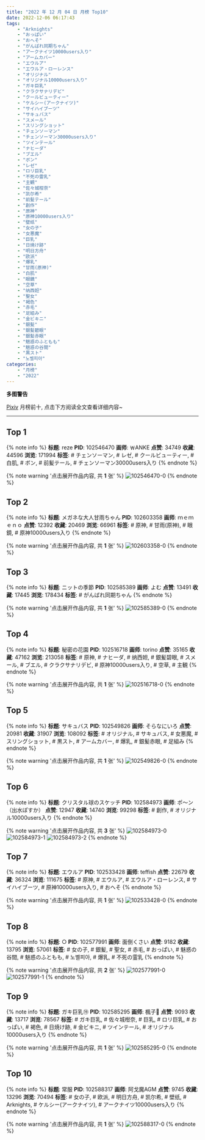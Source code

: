 ```yaml
---
title: "2022 年 12 月 04 日 月榜 Top10"
date: 2022-12-06 06:17:43
tags:
    - "Arknights"
    - "おっぱい"
    - "おへそ"
    - "がんばれ同期ちゃん"
    - "アークナイツ10000users入り"
    - "アームカバー"
    - "エウルア"
    - "エウルア・ローレンス"
    - "オリジナル"
    - "オリジナル10000users入り"
    - "ガキ巨乳"
    - "クラクサナリデビ"
    - "クールビューティー"
    - "ケルシー(アークナイツ)"
    - "サイハイブーツ"
    - "サキュバス"
    - "スメール"
    - "スリングショット"
    - "チェンソーマン"
    - "チェンソーマン30000users入り"
    - "ツインテール"
    - "ナヒーダ"
    - "ブエル"
    - "ボン"
    - "レゼ"
    - "ロリ巨乳"
    - "不死の霊乳"
    - "主観"
    - "佐々城柑奈"
    - "凯尔希"
    - "前髪テール"
    - "創作"
    - "原神"
    - "原神10000users入り"
    - "壁纸"
    - "女の子"
    - "女悪魔"
    - "巨乳"
    - "日焼け跡"
    - "明日方舟"
    - "欧派"
    - "爆乳"
    - "甘雨(原神)"
    - "白肌"
    - "眼鏡"
    - "空草"
    - "纳西妲"
    - "聖女"
    - "褐色"
    - "赤毛"
    - "足組み"
    - "金ビキニ"
    - "銀髪"
    - "銀髪碧眼"
    - "銀髪赤眼"
    - "魅惑のふともも"
    - "魅惑の谷間"
    - "黒スト"
    - "노벨피아"
categories:
    - "月榜"
    - "2022"
---
```


<i class="fa fa-triangle-exclamation"></i>**多图警告**<i class="fa fa-triangle-exclamation"></i>

[Pixiv](https://www.pixiv.net/) 月榜前十, 点击下方阅读全文查看详细内容~

<!-- more -->

---

## Top 1

{% note info %}
**标题**: reze
**PID**: 102546470 **画师**: ￦ANKE
**点赞**: 34749 **收藏**: 44596 **浏览**: 171994
**标签**: # チェンソーマン, # レゼ, # クールビューティー, # 白肌, # ボン, # 前髪テール, # チェンソーマン30000users入り
{% endnote %}

{% note warning '点击展开作品内容, 共 **1** 张' %}
![102546470-0](https://i.pixiv.re/img-original/img/2022/11/06/00/06/11/102546470_p0.jpg)
{% endnote %}

## Top 2

{% note info %}
**标题**: メガネな大人甘雨ちゃん
**PID**: 102603358 **画师**: ｍｅｍｅｎｏ
**点赞**: 12392 **收藏**: 20469 **浏览**: 66961
**标签**: # 原神, # 甘雨(原神), # 眼鏡, # 原神10000users入り
{% endnote %}

{% note warning '点击展开作品内容, 共 **1** 张' %}
![102603358-0](https://i.pixiv.re/img-original/img/2022/11/07/23/32/48/102603358_p0.png)
{% endnote %}

## Top 3

{% note info %}
**标题**: ニットの季節
**PID**: 102585389 **画师**: よむ
**点赞**: 13491 **收藏**: 17445 **浏览**: 178434
**标签**: # がんばれ同期ちゃん
{% endnote %}

{% note warning '点击展开作品内容, 共 **1** 张' %}
![102585389-0](https://i.pixiv.re/img-original/img/2022/11/07/08/07/20/102585389_p0.png)
{% endnote %}

## Top 4

{% note info %}
**标题**: 秘密の花園
**PID**: 102516718 **画师**: torino
**点赞**: 35165 **收藏**: 47162 **浏览**: 213058
**标签**: # 原神, # ナヒーダ, # 纳西妲, # 銀髪碧眼, # スメール, # ブエル, # クラクサナリデビ, # 原神10000users入り, # 空草, # 主観
{% endnote %}

{% note warning '点击展开作品内容, 共 **1** 张' %}
![102516718-0](https://i.pixiv.re/img-original/img/2022/11/05/00/00/10/102516718_p0.jpg)
{% endnote %}

## Top 5

{% note info %}
**标题**: サキュバス
**PID**: 102549826 **画师**: そらなにいろ
**点赞**: 20981 **收藏**: 31907 **浏览**: 108092
**标签**: # オリジナル, # サキュバス, # 女悪魔, # スリングショット, # 黒スト, # アームカバー, # 爆乳, # 銀髪赤眼, # 足組み
{% endnote %}

{% note warning '点击展开作品内容, 共 **1** 张' %}
![102549826-0](https://i.pixiv.re/img-original/img/2022/11/06/02/12/14/102549826_p0.png)
{% endnote %}

## Top 6

{% note info %}
**标题**: クリスタル球のスケッチ
**PID**: 102584973 **画师**: ポ～ン（出水ぽすか）
**点赞**: 12947 **收藏**: 14740 **浏览**: 99298
**标签**: # 創作, # オリジナル10000users入り
{% endnote %}

{% note warning '点击展开作品内容, 共 **3** 张' %}
![102584973-0](https://i.pixiv.re/img-original/img/2022/11/07/07/30/01/102584973_p0.jpg)
![102584973-1](https://i.pixiv.re/img-original/img/2022/11/07/07/30/01/102584973_p1.jpg)
![102584973-2](https://i.pixiv.re/img-original/img/2022/11/07/07/30/01/102584973_p2.jpg)
{% endnote %}

## Top 7

{% note info %}
**标题**: エウルア
**PID**: 102533428 **画师**: teffish
**点赞**: 22679 **收藏**: 36324 **浏览**: 111675
**标签**: # 原神, # エウルア, # エウルア・ローレンス, # サイハイブーツ, # 原神10000users入り, # おへそ
{% endnote %}

{% note warning '点击展开作品内容, 共 **1** 张' %}
![102533428-0](https://i.pixiv.re/img-original/img/2022/11/05/16/39/15/102533428_p0.jpg)
{% endnote %}

## Top 8

{% note info %}
**标题**: ○
**PID**: 102577991 **画师**: 面倒くさい
**点赞**: 9182 **收藏**: 13795 **浏览**: 57061
**标签**: # 女の子, # 銀髪, # 聖女, # 赤毛, # おっぱい, # 魅惑の谷間, # 魅惑のふともも, # 노벨피아, # 爆乳, # 不死の霊乳
{% endnote %}

{% note warning '点击展开作品内容, 共 **2** 张' %}
![102577991-0](https://i.pixiv.re/img-original/img/2022/11/07/00/03/04/102577991_p0.png)
![102577991-1](https://i.pixiv.re/img-original/img/2022/11/07/00/03/04/102577991_p1.png)
{% endnote %}

## Top 9

{% note info %}
**标题**: ガキ巨乳⑲
**PID**: 102585295 **画师**: 楓子🍁
**点赞**: 9093 **收藏**: 13717 **浏览**: 78567
**标签**: # ガキ巨乳, # 佐々城柑奈, # 巨乳, # ロリ巨乳, # おっぱい, # 褐色, # 日焼け跡, # 金ビキニ, # ツインテール, # オリジナル10000users入り
{% endnote %}

{% note warning '点击展开作品内容, 共 **1** 张' %}
![102585295-0](https://i.pixiv.re/img-original/img/2022/11/07/08/01/10/102585295_p0.jpg)
{% endnote %}

## Top 10

{% note info %}
**标题**: 常服
**PID**: 102588317 **画师**: 阿戈魔AGM
**点赞**: 9745 **收藏**: 13296 **浏览**: 70494
**标签**: # 女の子, # 欧派, # 明日方舟, # 凯尔希, # 壁纸, # Arknights, # ケルシー(アークナイツ), # アークナイツ10000users入り
{% endnote %}

{% note warning '点击展开作品内容, 共 **1** 张' %}
![102588317-0](https://i.pixiv.re/img-original/img/2022/11/07/12/14/48/102588317_p0.jpg)
{% endnote %}
